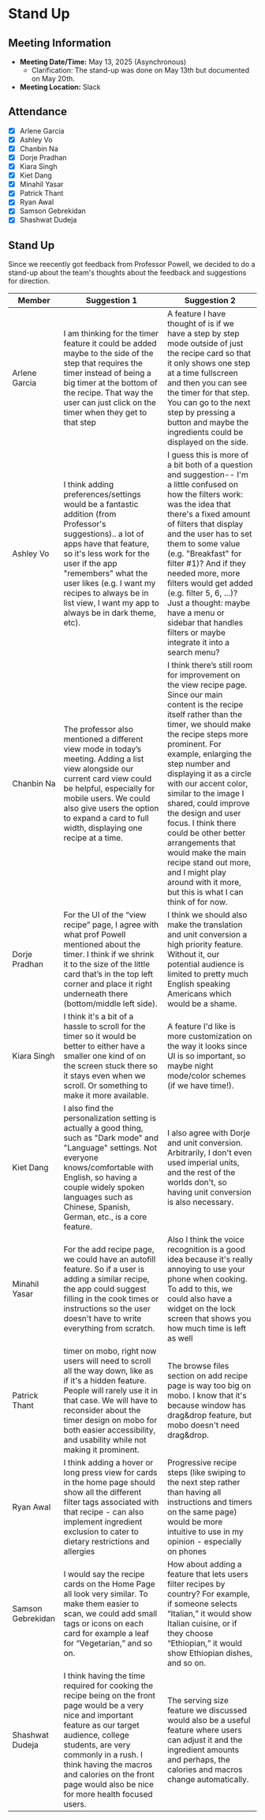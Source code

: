 # Stand Up
## Meeting Information
- **Meeting Date/Time:** May 13, 2025 (Asynchronous)
  - Clarification: The stand-up was done on May 13th but documented on May 20th.
- **Meeting Location:** Slack

## Attendance
- [X] Arlene Garcia
- [X] Ashley Vo
- [X] Chanbin Na
- [X] Dorje Pradhan
- [X] Kiara Singh
- [X] Kiet Dang
- [X] Minahil Yasar
- [X] Patrick Thant
- [X] Ryan Awal
- [X] Samson Gebrekidan
- [X] Shashwat Dudeja

## Stand Up
Since we reecently got feedback from Professor Powell, we decided to do a stand-up about the team's thoughts about the feedback and suggestions for direction.

| Member            | Suggestion 1 |  Suggestion 2 |
| ----              | ----         | ---- |
| Arlene Garcia     | I am thinking for the timer feature it could be added maybe to the side of the step that requires the timer instead of being a big timer at the bottom of the recipe. That way the user can just click on the timer when they get to that step | A feature I have thought of is if we have a step by step mode outside of just the recipe card so that it only shows one step at a time fullscreen and then you can see the timer for that step. You can go to the next step by pressing a button and maybe the ingredients could be displayed on the side. | 
| Ashley Vo         | I think adding preferences/settings would be a fantastic addition (from Professor's suggestions).. a lot of apps have that feature, so it's less work for the user if the app "remembers" what the user likes (e.g. I want my recipes to always be in list view, I want my app to always be in dark theme, etc). | I guess this is more of a bit both of a question and suggestion-- I'm a little confused on how the filters work: was the idea that there's a fixed amount of filters that display and the user has to set them to some value (e.g. "Breakfast" for filter #1)? And if they needed more, more filters would get added (e.g. filter 5, 6, ...)? Just a thought: maybe have a menu or sidebar that handles filters or maybe integrate it into a search menu? |
| Chanbin Na        | The professor also mentioned a different view mode in today’s meeting. Adding a list view alongside our current card view could be helpful, especially for mobile users. We could also give users the option to expand a card to full width, displaying one recipe at a time. | I think there’s still room for improvement on the view recipe page. Since our main content is the recipe itself rather than the timer, we should make the recipe steps more prominent. For example, enlarging the step number and displaying it as a circle with our accent color, similar to the image I shared, could improve the design and user focus. I think there could be other better arrangements that would make the main recipe stand out more, and I might play around with it more, but this is what I can think of for now. |
| Dorje Pradhan     | For the UI of the “view recipe” page, I agree with what prof Powell mentioned about the timer. I think if we shrink it to the size of the little card that’s in the top left corner and place it right underneath there (bottom/middle left side). | I think we should also make the translation and unit conversion a high priority feature. Without it, our potential audience is limited to pretty much English speaking Americans which would be a shame. |
| Kiara Singh       | I think it's a bit of a hassle to scroll for the timer so it would be better to either have a smaller one kind of on the screen stuck there so it stays even when we scroll. Or something to make it more available. | A feature I'd like is more customization on the way it looks since UI is so important, so maybe night mode/color schemes (if we have time!). |
| Kiet Dang         | I also find the personalization setting is actually a good thing, such as "Dark mode" and "Language" settings. Not everyone knows/comfortable with English, so having a couple widely spoken languages such as Chinese, Spanish, German, etc., is a core feature. | I also agree with Dorje and unit conversion. Arbitrarily, I don't even used imperial units, and the rest of the worlds don't, so having unit conversion is also necessary. |
| Minahil Yasar     | For the add recipe page,  we could have an autofill feature. So if a user is adding a similar recipe, the app could suggest filling in the cook times or instructions so the user doesn't have to write everything from scratch. | Also I think the voice recognition is a good idea because it's really annoying to use your phone when cooking. To add to this, we could also have a widget on the lock screen that shows you how much time is left as well |
| Patrick Thant     | timer on mobo, right now users will need to scroll all the way down, like as if it's a hidden feature. People will rarely use it in that case. We will have to reconsider about the timer design on mobo for both easier accessibility, and usability while not making it prominent. | The browse files section on add recipe page is way too big on mobo. I know that it's because window has drag&drop feature, but mobo doesn't need drag&drop. |
| Ryan Awal         | I think adding a hover or long press view for cards in the home page should show all the different filter tags associated with that recipe - can also implement ingredient exclusion to cater to dietary restrictions and allergies | Progressive recipe steps (like swiping to the next step rather than having all instructions and timers on the same page) would be more intuitive to use in my opinion - especially on phones |
| Samson Gebrekidan | I would say the recipe cards on the Home Page all look very similar. To make them easier to scan, we could add small tags or icons on each card for example a leaf for “Vegetarian,” and so on. | How about adding a feature that lets users filter recipes by country? For example, if someone selects “Italian,” it would show Italian cuisine, or if they choose “Ethiopian,” it would show Ethiopian dishes, and so on. |
| Shashwat Dudeja   | I think having the time required for cooking the recipe being on the front page would be a very nice and important feature as our target audience, college students, are very commonly in a rush. I think having the macros and calories on the front page would also be nice for more health focused users. | The serving size feature we discussed would also be a useful feature where users can adjust it and the ingredient amounts and perhaps, the calories and macros change automatically. |